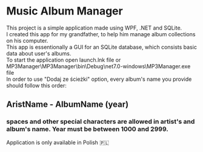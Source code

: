 # Music Album Manager
This project is a simple application made using WPF, .NET and SQLite. \
I created this app for my grandfather, to help him manage album collections on his computer. \
This app is essentionally a GUI for an SQLite database, which consists basic data about user's albums. \
To start the application open launch.lnk file or MP3Manager\MP3Manager\bin\Debug\net7.0-windows\MP3Manager.exe file \
In order to use "Dodaj ze ścieżki" option, every album's name you provide should follow this order:
## AristName - AlbumName (year)
### spaces and other special characters are allowed in artist's and album's name. Year must be between 1000 and 2999.
Application is only available in Polish 🇵🇱
